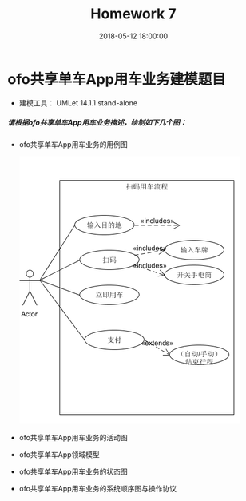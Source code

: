 ﻿---
layout: post
title: Homework 7
date: 2018-05-12 18:00:00
categories: Software
tags: 博客
excerpt: Software
---

# ofo共享单车App用车业务建模题目

- 建模工具： UMLet 14.1.1 stand-alone

##### 请根据ofo共享单车App用车业务描述，绘制如下几个图：
- ofo共享单车App用车业务的用例图
    
    ![1](/assets/Lesson9/1.png)

- ofo共享单车App用车业务的活动图
- ofo共享单车App领域模型
- ofo共享单车App用车业务的状态图
- ofo共享单车App用车业务的系统顺序图与操作协议